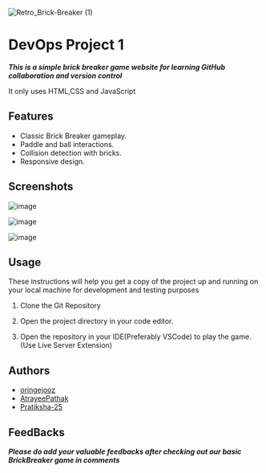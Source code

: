 ![Retro_Brick-Breaker (1)](https://github.com/oringejooz/Brick-BreakerForked/assets/124855325/f7fc4889-3d43-4214-8b90-38de395caf75)
# DevOps Project 1
***This is a simple brick breaker game website for learning GitHub collaboration and version control***

It only uses HTML,CSS and JavaScript

## Features

- Classic Brick Breaker gameplay.
- Paddle and ball interactions.
- Collision detection with bricks.
- Responsive design.



## Screenshots

![image](https://github.com/oringejooz/BrickBreaker_/assets/124855325/a717f2ed-bad8-467f-b029-885ca4c4b81c)


![image](https://github.com/oringejooz/BrickBreaker_/assets/124855325/519b6bbe-756d-444e-952d-492401afba2d)

![image](https://github.com/oringejooz/BrickBreaker_/assets/124855325/ba3c491b-6462-4917-9fba-a44992d6106d)


## Usage

These instructions will help you get a copy of the project up and running on your local machine for development and testing purposes

1. Clone the Git Repository
   
2. Open the project directory in your code editor.

3. Open the repository in your IDE(Preferably VSCode) to play the game.(Use Live Server Extension)

## Authors
- [oringejooz](https://github.com/oringejooz)
- [AtrayeePathak](https://github.com/AtrayeePathak)
- [Pratiksha-25](https://github.com/Pratiksha-25)

## FeedBacks
***Please do add your valuable feedbacks after checking out our basic BrickBreaker game in comments***



